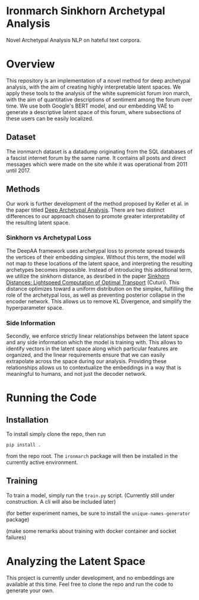 # Ironmarch Sinkhorn Archetypal Analysis
Novel Archetypal Analysis NLP on hateful text corpora.

# Overview
This repository is an implementation of a novel method for deep archetypal analysis, with the aim of creating highly interpretable latent spaces. We apply these tools to the analysis of the white supremicist forum iron march, with the aim of quantitative descriptions of sentiment among the forum over time. We use both Google's BERT model, and our embedding VAE to generate a descriptive latent space of this forum, where subsections of these users can be easily localized.

## Dataset
The ironmarch dataset is a datadump originating from the SQL databases of a fascist internet forum by the same name. It contains all posts and direct messages which were made on the site while it was operational from 2011 until 2017.

## Methods
Our work is further development of the method proposed by Keller et al. in the paper titled [Deep Archetypal Analysis](https://arxiv.org/abs/1901.10799). There are two distinct differences to our approach chosen to promote greater interpretability of the resulting latent space.

### Sinkhorn vs Archetypal Loss
The DeepAA framework uses archetypal loss to promote spread towards the vertices of their embedding simplex. Without this term, the model will not map to these locations of the latent space, and interpreting the resulting archetypes becomes impossible. Instead of introducing this additional term, we utilize the sinkhorn distance, as desribed in the paper [Sinkhorn Distances: Lightspeed Computation of Optimal Transport](https://papers.nips.cc/paper/2013/file/af21d0c97db2e27e13572cbf59eb343d-Paper.pdf) (Cuturi). This distance optimizes toward a uniform distribution on the simplex, fulfilling the role of the archetypal loss, as well as preventing posterior collapse in the encoder network. This allows us to remove KL Divergence, and simplify the hyperparameter space.

### Side Information
Secondly, we enforce strictly linear relationships between the latent space and any side information which the model is training with. This allows to identify vectors in the latent space along which particular features are organized, and the linear requirements ensure that we can easily extrapolate across the space during our analysis. Providing these relationships allows us to contextualize the embeddings in a way that is meaningful to humans, and not just the decoder network.

# Running the Code
## Installation
To install simply clone the repo, then run
```
pip install .
```
from the repo root. The `ironmarch` package will then be installed in the currently active environment.

## Training
To train a model, simply run the `train.py` script. (Currently still under construction. A cli will also be included later)

(for better experiment names, be sure to install the `unique-names-generator` package)

(make some remarks about training with docker container and socket failures)

# Analyzing the Latent Space
This project is currently under development, and no embeddings are available at this time. Feel free to clone the repo and run the code to generate your own.
